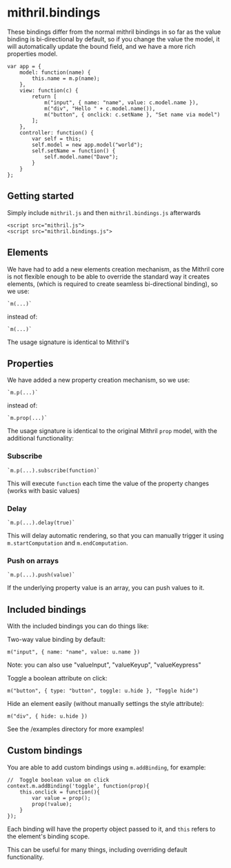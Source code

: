 # mithril.bindings

These bindings differ from the normal mithril bindings in so far as the value binding is bi-directional by default, so if you change the value the model, it will automatically update the bound field, and we have a more rich properties model.

    var app = {
        model: function(name) {
            this.name = m.p(name);
        },
        view: function(c) {
            return [
                m("input", { name: "name", value: c.model.name }),
                m("div", "Hello " + c.model.name()),
                m("button", { onclick: c.setName }, "Set name via model")
            ];
        },
        controller: function() {
            var self = this;
            self.model = new app.model("world");
            self.setName = function() {
                self.model.name("Dave");
            }
        }
    };


## Getting started

Simply include `mithril.js` and then `mithril.bindings.js` afterwards

    <script src="mithril.js">
    <script src="mithril.bindings.js">


## Elements

We have had to add a new elements creation mechanism, as the Mithril core is not flexible enough to be able to override the standard way it creates elements, (which is required to create seamless bi-directional binding), so we use:

    `m(...)`

instead of:

    `m(...)`

The usage signature is identical to Mithril's


## Properties

We have added a new property creation mechanism, so we use:

    `m.p(...)`

instead of:

    `m.prop(...)`

The usage signature is identical to the original Mithril `prop` model, with the additional functionality:

### Subscribe

    `m.p(...).subscribe(function)`

This will execute `function` each time the value of the property changes (works with basic values)

### Delay

    `m.p(...).delay(true)`

This will delay automatic rendering, so that you can manually trigger it using `m.startComputation` and `m.endComputation`.

### Push on arrays

    `m.p(...).push(value)`

If the underlying property value is an array, you can push values to it.

## Included bindings

With the included bindings you can do things like:

Two-way value binding by default:

    m("input", { name: "name", value: u.name })

Note: you can also use "valueInput", "valueKeyup", "valueKeypress"

Toggle a boolean attribute on click:

    m("button", { type: "button", toggle: u.hide }, "Toggle hide")

Hide an element easily (without manually settings the style attribute):

    m("div", { hide: u.hide })

See the /examples directory for more examples!

## Custom bindings

You are able to add custom bindings using `m.addBinding`, for example:

    //  Toggle boolean value on click
    context.m.addBinding('toggle', function(prop){
        this.onclick = function(){
            var value = prop();
            prop(!value);
        }
    });

Each binding will have the property object passed to it, and `this` refers to the element's binding scope.

This can be useful for many things, including overriding default functionality.